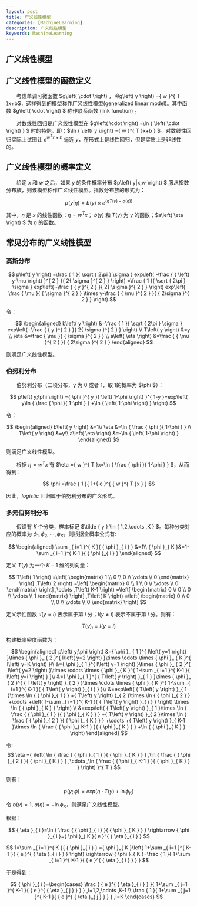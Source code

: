 ```yaml
---
layout: post
title: 广义线性模型
categories: [MachineLearning]
description: 广义线性模型
keywords: MachineLearning
---
```



广义线性模型
---


## 广义线性模型的函数定义
&emsp;&emsp;考虑单调可微函数 $g\left( \cdot  \right) $，令$g\left( y \right) ={ w }^{ T }x+b$，这样得到的模型称作广义线性模型(generalized linear model)。其中函数 $g\left( \cdot  \right) $ 称作联系函数 (link function) 。

&emsp;&emsp;对数线性回归是广义线性模型在 $g\left( \cdot  \right) =\ln { \left( \cdot  \right)  } $ 时的特例。即：$\ln { \left( y \right) ={ w }^{ T }x+b } $。对数线性回归实际上试图让 ${ e }^{ { w }^{ T }x+b }$ 逼近 $y$，在形式上是线性回归，但是实质上是非线性的。

## 广义线性模型的概率定义
&emsp;&emsp;给定 $x$ 和 $w$ 之后，如果 $y$ 的条件概率分布 $p\left( y|x;w \right) $ 服从指数分布族，则该模型称作广义线性模型。指数分布族的形式为：

$$
p\left( y|\eta  \right) =b\left( y \right) \times { e }^{ \left( \eta T\left( y \right) -a\left( \eta  \right)  \right)  }
$$

其中，$\eta$ 是 $x$ 的线性函数：$\eta ={ w }^{ T }x$； $b(y)$ 和 $T(y)$ 为 $y$ 的函数；$a\left( \eta  \right) $ 为 $\eta$ 的函数。

## 常见分布的广义线性模型

### 高斯分布

$$
p\left( y \right) =\frac { 1 }{ \sqrt { 2\pi  } \sigma  } exp\left( -\frac { { \left( y-\mu  \right)  }^{ 2 } }{ 2{ \sigma  }^{ 2 } }  \right) =\frac { 1 }{ \sqrt { 2\pi  } \sigma  } exp\left( -\frac { { y }^{ 2 } }{ 2{ \sigma  }^{ 2 } }  \right) exp\left( \frac { \mu  }{ { \sigma  }^{ 2 } } \times y-\frac { { \mu  }^{ 2 } }{ { 2\sigma  }^{ 2 } }  \right) 
$$

令：

$$
\begin{aligned} 
b\left( y \right) &=\frac { 1 }{ \sqrt { 2\pi  } \sigma  } exp\left( -\frac { { y }^{ 2 } }{ 2{ \sigma  }^{ 2 } }  \right)  \\ T\left( y \right) &=y \\ \eta &=\frac { \mu  }{ { \sigma  }^{ 2 } }  \\ a\left( \eta  \right) &=\frac { { \mu  }^{ 2 } }{ { 2\sigma  }^{ 2 } } 
\end{aligned}
$$

则满足广义线性模型。
    

### 伯努利分布
&emsp;&emsp;伯努利分布（二项分布，y 为 0 或者 1，取 1的概率为 $\phi $）：

$$
p\left( y;\phi  \right) ={ \phi  }^{ y }{ \left( 1-\phi  \right)  }^{ 1-y }=exp\left( y\ln { \frac { \phi  }{ 1-\phi  }  } +\ln { \left( 1-\phi  \right)  }  \right) 
$$

令：

$$
\begin{aligned} 
b\left( y \right) &=1\\ \eta &=\ln { \frac { \phi  }{ 1-\phi  }  } \\ T\left( y \right) &=y\\ a\left( \eta  \right) &=-\ln { \left( 1-\phi  \right)  } 
\end{aligned}
$$

则满足广义线性模型。

&emsp;&emsp;根据 $\eta ={ w }^{ T }x$ 有 $\eta ={ w }^{ T }x=\ln { \frac { \phi  }{ 1-\phi  }  } $，从而得到：

$$
\phi =\frac { 1 }{ 1+{ e }^{ { w }^{ T }x } } 
$$

因此，$logistic$ 回归属于伯努利分布的广义形式。
    

### 多元伯努利分布
&emsp;&emsp;假设有 $K$ 个分类，样本标记 $\tilde { y } \in \{ 1,2,\cdots ,K \} $。每种分类对应的概率为 ${ \phi  }  _  { 1 },{ \phi  }  _  { 2 },\cdots ,{ \phi  }  _  { K }$。则根据全概率公式有:

$$
\begin{aligned} 
\sum _{ i=1 }^{ K }{ { \phi  }_{ i } } &=1\\ { \phi  }_{ K }&=1-\sum _{ i=1 }^{ K-1 }{ { \phi  }_{ i } } 
\end{aligned}
$$

定义 $T(y)$ 为一个 $K-1$ 维的列向量：

$$
T\left( 1 \right) =\left[ \begin{matrix} 1 \\ 0 \\ 0 \\ \vdots  \\ 0 \end{matrix} \right] ,T\left( 2 \right) =\left[ \begin{matrix} 0 \\ 1 \\ 0 \\ \vdots  \\ 0 \end{matrix} \right] ,\cdots ,T\left( K-1 \right) =\left[ \begin{matrix} 0 \\ 0 \\ 0 \\ \vdots  \\ 1 \end{matrix} \right] ,T\left( K \right) =\left[ \begin{matrix} 0 \\ 0 \\ 0 \\ \vdots  \\ 0 \end{matrix} \right] 
$$

定义示性函数 :$I(y=i)$ 表示属于第 $i$ 分；$I(y\neq i)$ 表示不属于第 $i$ 分。则有：

$$
T(y)_ i=I(y=i)
$$

构建概率密度函数为：

$$
\begin{aligned} 
p\left( y;\phi  \right) &={ \phi  }_ { 1 }^{ I\left( y=1 \right)  }\times { \phi  }_ { 2 }^{ I\left( y=2 \right)  }\times \cdots \times { \phi  }_ { K }^{ I\left( y=K \right)  }\\ &={ \phi  }_{ 1 }^{ I\left( y=1 \right)  }\times { \phi  }_ { 2 }^{ I\left( y=2 \right)  }\times \cdots \times { \phi  }_{ K }^{ 1-\sum _{ i=1 }^{ K-1 }{ I\left( y=i \right)  }  }\\ &={ \phi  }_{ 1 }^{ { T\left( y \right)  }_{ 1 } }\times { \phi  }_ { 2 }^{ { T\left( y \right)  }_{ 2 } }\times \cdots \times { \phi  }_{ K }^{ 1-\sum _{ i=1 }^{ K-1 }{ { T\left( y \right)  }_{ i } }  }\\ &=exp\left( { T\left( y \right)  }_{ 1 }\times \ln { { \phi  }_{ 1 } } +{ T\left( y \right)  }_{ 2 }\times \ln { { \phi  }_{ 2 } } +\cdots +\left( 1-\sum _{ i=1 }^{ K-1 }{ { T\left( y \right)  }_{ i } }  \right) \times \ln { { \phi  }_{ K } }  \right) \\ &=exp\left( { T\left( y \right)  }_{ 1 }\times \ln { \frac { { \phi  }_{ 1 } }{ { \phi  }_{ K } }  } +{ T\left( y \right)  }_{ 2 }\times \ln { \frac { { \phi  }_{ 2 } }{ { \phi  }_ { K } }  } +\cdots +{ T\left( y \right)  }_{ K-1 }\times \ln { \frac { { \phi  }_{ K-1 } }{ { \phi  }_{ K } }  } +\ln { { \phi  }_{ K } }  \right) 
\end{aligned}
$$

令:
$$
\eta ={ \left( \ln { \frac { { \phi  }_{ 1 } }{ { \phi  }_{ K } }  } ,\ln { \frac { { \phi  }_{ 2 } }{ { \phi  }_{ K } }  } ,\cdots ,\ln { \frac { { \phi  }_{ K-1 } }{ { \phi  }_{ K } }  }  \right)  }^{ T }
$$

则有：

$$
p\left( y;\phi  \right) =exp\left( \eta \cdot T\left( y \right) +\ln { { \phi  }_ { K } }  \right) 
$$

令 $b(y)=1$, $a(\eta)=-\ln\phi  _  K$，则满足广义线性模型。
        
根据：

$$
{ \eta  }_{ i }=\ln { \frac { { \phi  }_{ i } }{ { \phi  }_{ K } }  } \rightarrow { \phi  }_{ i }={ \phi  }_{ K }{ e }^{ { \eta  }_{ i } }
$$

$$
1=\sum _{ i=1 }^{ K }{ { \phi  }_{ i } } ={ \phi  }_{ K }\left( 1+\sum _{ i=1 }^{ K-1 }{ { e }^{ { \eta  }_{ i } } }  \right) \rightarrow { \phi  }_{ K }=\frac { 1 }{ 1+\sum _{ i=1 }^{ K-1 }{ { e }^{ { \eta  }_{ i } } }  } 
$$

于是得到：

$$
{ \phi  }_{ i }=\begin{cases} \frac { { e }^{ { \eta  }_{ i } } }{ 1+\sum _{ j=1 }^{ K-1 }{ { e }^{ { \eta  }_{ j } } }  } ,i=1,2,\cdots ,K-1 \\ \frac { 1 }{ 1+\sum _{ j=1 }^{ K-1 }{ { e }^{ { \eta  }_{ j } } }  } ,i=K \end{cases}
$$
